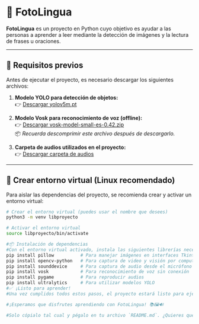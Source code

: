 # 📸 FotoLingua

**FotoLingua** es un proyecto en Python cuyo objetivo es ayudar a las personas a aprender a leer mediante la detección de imágenes y la lectura de frases u oraciones.

---

## 🧩 Requisitos previos

Antes de ejecutar el proyecto, es necesario descargar los siguientes archivos:

1. **Modelo YOLO para detección de objetos:**  
   👉 [Descargar yolov5m.pt](https://github.com/ultralytics/yolov5/releases/download/v7.0/yolov5m.pt)

2. **Modelo Vosk para reconocimiento de voz (offline):**  
   👉 [Descargar vosk-model-small-es-0.42.zip](https://alphacephei.com/vosk/models/vosk-model-small-es-0.42.zip)  
   📦 *Recuerda descomprimir este archivo después de descargarlo.*

3. **Carpeta de audios utilizados en el proyecto:**  
   👉 [Descargar carpeta de audios](https://drive.google.com/drive/folders/1wiv2mZklyMAHfgTZ377jDz83LM_xfMa2?usp=sharing)

---

## 🐍 Crear entorno virtual (Linux recomendado)

Para aislar las dependencias del proyecto, se recomienda crear y activar un entorno virtual:

```bash
# Crear el entorno virtual (puedes usar el nombre que desees)
python3 -m venv libproyecto

# Activar el entorno virtual
source libproyecto/bin/activate

#📦 Instalación de dependencias
#Con el entorno virtual activado, instala las siguientes librerías necesarias:
pip install pillow          # Para manejar imágenes en interfaces Tkinter
pip install opencv-python   # Para captura de video y visión por computadora
pip install sounddevice     # Para captura de audio desde el micrófono
pip install vosk            # Para reconocimiento de voz sin conexión
pip install pygame          # Para reproducir audios
pip install ultralytics     # Para utilizar modelos YOLO
#✅ ¡Listo para aprender!
#Una vez cumplidos todos estos pasos, el proyecto estará listo para ejecutarse.

#¡Esperamos que disfrutes aprendiendo con FotoLingua! 📚🖼️🔊

#Solo cópialo tal cual y pégalo en tu archivo `README.md`. ¿Quieres que también te prepare un `requirements.txt` con las librerías?










